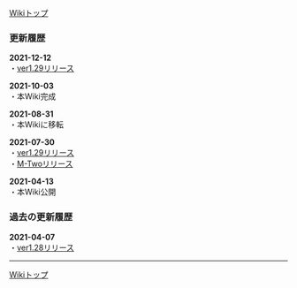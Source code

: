
[Wikiトップ](./)

### 更新履歴

**2021-12-12**  
・[ver1.29リリース](./download)  

**2021-10-03**  
・本Wiki完成  

**2021-08-31**  
・本Wikiに移転  

**2021-07-30**  
・[ver1.29リリース](./download)  
・[M-Twoリリース](./download#m-two)  

**2021-04-13**  
・本Wiki公開  

### 過去の更新履歴

**2021-04-07**  
・[ver1.28リリース](./download)  

***

[Wikiトップ](./)
